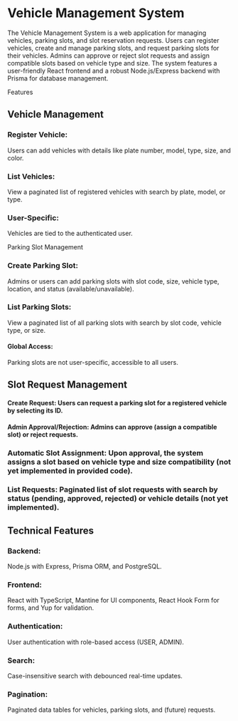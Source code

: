 # Vehicle Management System

The Vehicle Management System is a web application for managing vehicles, parking slots, and slot reservation requests. Users can register vehicles, create and manage parking slots, and request parking slots for their vehicles. Admins can approve or reject slot requests and assign compatible slots based on vehicle type and size. The system features a user-friendly React frontend and a robust Node.js/Express backend with Prisma for database management.

Features

## Vehicle Management





### Register Vehicle:
 Users can add vehicles with details like plate number, model, type, size, and color.



### List Vehicles: 
View a paginated list of registered vehicles with search by plate, model, or type.



### User-Specific: 
Vehicles are tied to the authenticated user.

Parking Slot Management





### Create Parking Slot:
 Admins or users can add parking slots with slot code, size, vehicle type, location, and status (available/unavailable).



### List Parking Slots:
 View a paginated list of all parking slots with search by slot code, vehicle type, or size.



#### Global Access:
 Parking slots are not user-specific, accessible to all users.

## Slot Request Management





#### Create Request: Users can request a parking slot for a registered vehicle by selecting its ID.



#### Admin Approval/Rejection: Admins can approve (assign a compatible slot) or reject requests.



### Automatic Slot Assignment: Upon approval, the system assigns a slot based on vehicle type and size compatibility (not yet implemented in provided code).



### List Requests: Paginated list of slot requests with search by status (pending, approved, rejected) or vehicle details (not yet implemented).

## Technical Features





### Backend:
 Node.js with Express, Prisma ORM, and PostgreSQL.



### Frontend:
 React with TypeScript, Mantine for UI components, React Hook Form for forms, and Yup for validation.



### Authentication: 
User authentication with role-based access (USER, ADMIN).



### Search:
 Case-insensitive search with debounced real-time updates.



### Pagination:
 Paginated data tables for vehicles, parking slots, and (future) requests.

